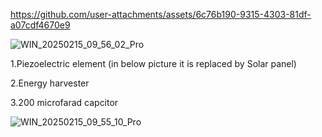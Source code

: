 

https://github.com/user-attachments/assets/6c76b190-9315-4303-81df-a07cdf4670e9


![WIN_20250215_09_56_02_Pro](https://github.com/user-attachments/assets/06b72d67-915f-47ae-984e-72233bee71d7)



1.Piezoelectric element (in below picture it is replaced by Solar panel)


2.Energy harvester



3.200 microfarad capcitor



![WIN_20250215_09_55_10_Pro](https://github.com/user-attachments/assets/4c344ab6-a142-4f80-8d90-567836e26f09)
